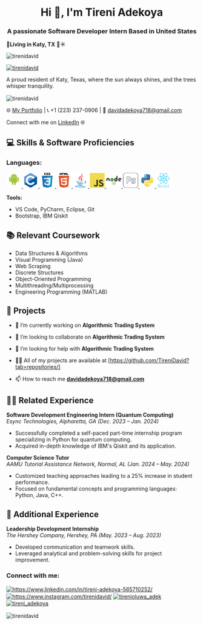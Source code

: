 <h1 align="center">Hi 👋, I'm Tireni Adekoya</h1>
<h3 align="center">A passionate Software Developer Intern Based in United States</h3>

📍**Living in Katy, TX** 🌳☀️
<p align="left"> <img src="https://komarev.com/ghpvc/?username=tirenidavid&label=Profile%20views&color=0e75b6&style=flat" alt="tirenidavid" /> </p>

<p align="left"> <a href="https://github.com/ryo-ma/github-profile-trophy"><img src="https://github-profile-trophy.vercel.app/?username=tirenidavid" alt="tirenidavid" /></a> </p>

A proud resident of Katy, Texas, where the sun always shines, and the trees whisper tranquility.
<p><img align="center" src="https://github-readme-streak-stats.herokuapp.com/?user=tirenidavid&" alt="tirenidavid" /></p>

🌐 [My Portfolio](https://tirenidavidportfolio.netlify.app) | 📞 +1 (223) 237-0906 | 📧 davidadekoya718@gmail.com

Connect with me on [LinkedIn](https://linkedin.com/in/tireniadekoya) 🌐

## 💻 Skills & Software Proficiencies
<h3 align="left">Languages:</h3>
<p align="left"> <a href="https://developer.android.com" target="_blank" rel="noreferrer"> <img src="https://raw.githubusercontent.com/devicons/devicon/master/icons/android/android-original-wordmark.svg" alt="android" width="40" height="40"/> </a> <a href="https://www.cprogramming.com/" target="_blank" rel="noreferrer"> <img src="https://raw.githubusercontent.com/devicons/devicon/master/icons/c/c-original.svg" alt="c" width="40" height="40"/> </a> <a href="https://www.w3schools.com/css/" target="_blank" rel="noreferrer"> <img src="https://raw.githubusercontent.com/devicons/devicon/master/icons/css3/css3-original-wordmark.svg" alt="css3" width="40" height="40"/> </a> <a href="https://www.w3.org/html/" target="_blank" rel="noreferrer"> <img src="https://raw.githubusercontent.com/devicons/devicon/master/icons/html5/html5-original-wordmark.svg" alt="html5" width="40" height="40"/> </a> <a href="https://www.java.com" target="_blank" rel="noreferrer"> <img src="https://raw.githubusercontent.com/devicons/devicon/master/icons/java/java-original.svg" alt="java" width="40" height="40"/> </a> <a href="https://developer.mozilla.org/en-US/docs/Web/JavaScript" target="_blank" rel="noreferrer"> <img src="https://raw.githubusercontent.com/devicons/devicon/master/icons/javascript/javascript-original.svg" alt="javascript" width="40" height="40"/> </a> <a href="https://nodejs.org" target="_blank" rel="noreferrer"> <img src="https://raw.githubusercontent.com/devicons/devicon/master/icons/nodejs/nodejs-original-wordmark.svg" alt="nodejs" width="40" height="40"/> </a> <a href="https://www.photoshop.com/en" target="_blank" rel="noreferrer"> <img src="https://raw.githubusercontent.com/devicons/devicon/master/icons/photoshop/photoshop-line.svg" alt="photoshop" width="40" height="40"/> </a> <a href="https://www.python.org" target="_blank" rel="noreferrer"> <img src="https://raw.githubusercontent.com/devicons/devicon/master/icons/python/python-original.svg" alt="python" width="40" height="40"/> </a> <a href="https://reactjs.org/" target="_blank" rel="noreferrer"> <img src="https://raw.githubusercontent.com/devicons/devicon/master/icons/react/react-original-wordmark.svg" alt="react" width="40" height="40"/> </a> </p>


**Tools:**
- VS Code, PyCharm, Eclipse, Git
- Bootstrap, IBM Qiskit

## 📚 Relevant Coursework

- Data Structures & Algorithms
- Visual Programming (Java)
- Web Scraping
- Discrete Structures
- Object-Oriented Programming
- Multithreading/Multiprocessing
- Engineering Programming (MATLAB)

## 🚧 Projects
  
- 🔭 I’m currently working on **Algorithmic Trading System**

- 👯 I’m looking to collaborate on **Algorithmic Trading System**

- 🤝 I’m looking for help with **Algorithmic Trading System**

- 👨‍💻 All of my projects are available at [https://github.com/TireniDavid?tab=repositories/]

- 📫 How to reach me **davidadekoya718@gmail.com**

## 👩‍💻 Related Experience

**Software Development Engineering Intern (Quantum Computing)**  
*Esync Technologies, Alpharetta, GA (Dec. 2023 – Jan. 2024)*
- Successfully completed a self-paced part-time internship program specializing in Python for quantum computing.
- Acquired in-depth knowledge of IBM's Qiskit and its application.

**Computer Science Tutor**  
*AAMU Tutorial Assistance Network, Normal, AL (Jan. 2024 – May. 2024)*
- Customized teaching approaches leading to a 25% increase in student performance.
- Focused on fundamental concepts and programming languages: Python, Java, C++.

## 🚀 Additional Experience

**Leadership Development Internship**  
*The Hershey Company, Hershey, PA (May. 2023 – Aug. 2023)*
- Developed communication and teamwork skills.
- Leveraged analytical and problem-solving skills for project improvement.

<h3 align="left">Connect with me:</h3>
<p align="left">
<a href="https://linkedin.com/in/https://www.linkedin.com/in/tireni-adekoya-565710252/" target="blank"><img align="center" src="https://raw.githubusercontent.com/rahuldkjain/github-profile-readme-generator/master/src/images/icons/Social/linked-in-alt.svg" alt="https://www.linkedin.com/in/tireni-adekoya-565710252/" height="30" width="40" /></a>
<a href="https://instagram.com/https://www.instagram.com/tirenidavid/" target="blank"><img align="center" src="https://raw.githubusercontent.com/rahuldkjain/github-profile-readme-generator/master/src/images/icons/Social/instagram.svg" alt="https://www.instagram.com/tirenidavid/" height="30" width="40" /></a>
<a href="https://www.hackerrank.com/tirenioluwa_adek" target="blank"><img align="center" src="https://raw.githubusercontent.com/rahuldkjain/github-profile-readme-generator/master/src/images/icons/Social/hackerrank.svg" alt="tirenioluwa_adek" height="30" width="40" /></a>
<a href="https://www.leetcode.com/tireni_adekoya" target="blank"><img align="center" src="https://raw.githubusercontent.com/rahuldkjain/github-profile-readme-generator/master/src/images/icons/Social/leet-code.svg" alt="tireni_adekoya" height="30" width="40" /></a>
</p>


<p><img align="center" src="https://github-readme-stats.vercel.app/api/top-langs?username=tirenidavid&show_icons=true&locale=en&layout=compact" alt="tirenidavid" /></p>


